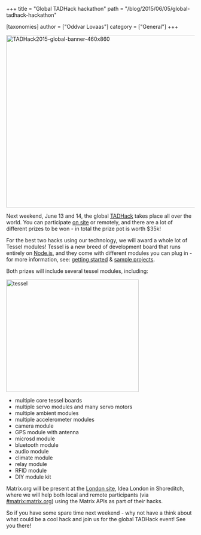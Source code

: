 +++
title = "Global TADHack hackathon"
path = "/blog/2015/06/05/global-tadhack-hackathon"

[taxonomies]
author = ["Oddvar Lovaas"]
category = ["General"]
+++

<a href="http://tadhack.com/2015/"><img src="http://matrix.org/blog/wp-content/uploads/2015/06/TADHack2015-global-banner-460x860.png" alt="TADHack2015-global-banner-460x860" width="870" height="460" class="aligncenter size-full wp-image-1080" /></a>

Next weekend, June 13 and 14, the global <a href="http://tadhack.com/2015/">TADHack</a> takes place all over the world. You can participate <a href="http://tadhack.com/2015/tadhack-global/">on site</a> or remotely, and there are a lot of different prizes to be won - in total the prize pot is worth $35k!


For the best two hacks using our technology, we will award a whole lot of Tessel modules! Tessel is a new breed of development board that runs entirely on <a href="https://nodejs.org/">Node.js</a>, and they come with different modules you can plug in - for more information, see: <a href="http://start.tessel.io/install">getting started</a> & <a href="https://tessel.hackster.io/">sample projects</a>.

Both prizes will include several tessel modules, including:

<a href="http://start.tessel.io/"><img src="http://matrix.org/blog/wp-content/uploads/2015/06/tessel.jpg" alt="tessel" width="354" height="300" class="alignright size-full wp-image-1079" /></a>

<ul>
	<li>multiple core tessel boards</li>
	<li>multiple servo modules and many servo motors</li>
	<li>multiple ambient modules</li>
	<li>multiple accelerometer modules</li>
	<li>camera module</li>
	<li>GPS module with antenna</li>
	<li>microsd module</li>
	<li>bluetooth module</li>
	<li>audio module</li>
	<li>climate module</li>
	<li>relay module</li>
	<li>RFID module</li>
	<li>DIY module kit</li>
</ul>



Matrix.org will be present at the <a href="http://tadhack.com/2015/tadhack-global/#london">London site</a>, Idea London in Shoreditch, where we will help both local and remote participants (via <a href="/beta/#/room/#matrix:matrix.org" title="#matrix:matrix.org">#matrix:matrix.org</a>) using the Matrix APIs as part of their hacks. 

So if you have some spare time next weekend - why not have a think about what could be a cool hack and join us for the global TADHack event! See you there!
